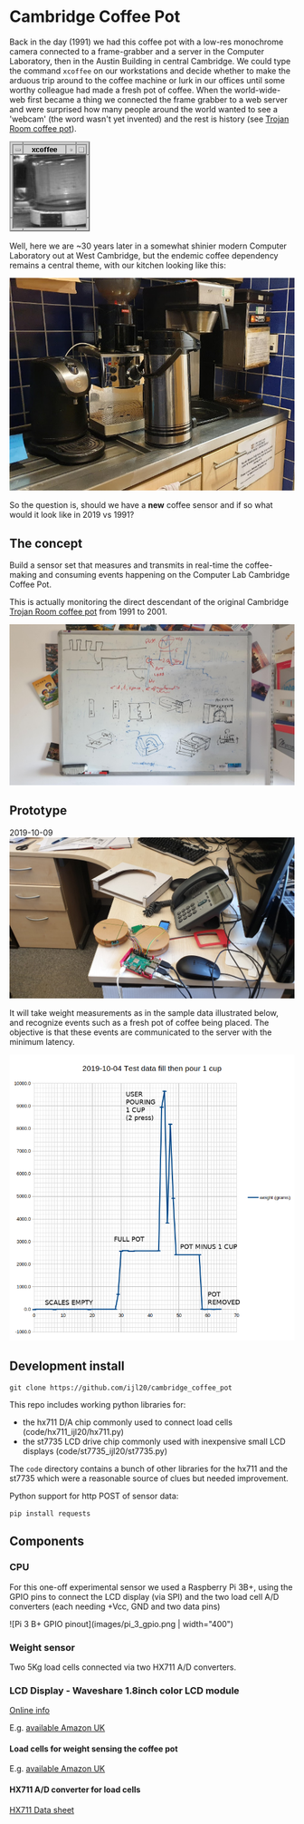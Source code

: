 # Cambridge Coffee Pot

Back in the day (1991) we had this coffee pot with a low-res monochrome camera connected to
a frame-grabber and a server in the Computer Laboratory, then in the Austin Building in central
Cambridge.  We could type the command ```xcoffee``` on our workstations and decide whether to make
the arduous trip around to the coffee machine or lurk in our offices until some worthy colleague had
made a fresh pot of coffee. When the world-wide-web first became a thing we connected the frame grabber
to a web server and were surprised how many people around the world wanted to see a 'webcam' (the word wasn't
yet invented) and the rest is history (see [Trojan Room coffee pot](https://en.wikipedia.org/wiki/Trojan_Room_coffee_pot)).

![Original Trojan Room coffee pot image](images/Trojan_Room_coffee_pot_xcoffee.png)

Well, here we are ~30 years later in a somewhat shinier modern Computer Laboratory out at West Cambridge, but
the endemic coffee dependency remains a central theme, with our kitchen looking like this:

![Current Netos coffee pot image 2019-10-08](images/kitchen.jpg)

So the question is, should we have a **new** coffee sensor and if so what would it look like in 2019 vs 1991?


## The concept

Build a sensor set that measures and transmits in real-time the coffee-making
and consuming events happening on the Computer Lab Cambridge Coffee Pot.

This is actually monitoring the direct descendant of the original
Cambridge [Trojan Room coffee pot](https://en.wikipedia.org/wiki/Trojan_Room_coffee_pot)
from 1991 to 2001.

![whiteboard sketch Ian Lewis and Brian Jones](images/whiteboard_design.jpg)

## Prototype

2019-10-09
![William Gates Building Ian Lewis office FE11 sensor prototype](images/prototype.jpg)


It will take weight measurements as in the sample data illustrated below, and recognize events
such as a fresh pot of coffee being placed. The objective is that these events are communicated
to the server with the minimum latency.

![data chart of weight load with time for full coffe pot plus pouring 1 cup](data/sample_weights_fill_plus_1_cup.png)

## Development install

```
git clone https://github.com/ijl20/cambridge_coffee_pot
```

This repo includes working python libraries for:

* the hx711 D/A chip commonly used to connect load cells (code/hx711_ijl20/hx711.py)
* the st7735 LCD drive chip commonly used with inexpensive small LCD displays (code/st7735_ijl20/st7735.py)

The ```code``` directory contains a bunch of other libraries for the hx711 and the st7735 which were a reasonable source of clues but needed improvement.

Python support for http POST of sensor data:

```
pip install requests
```

## Components

### CPU

For this one-off experimental sensor we used a Raspberry Pi 3B+, using the GPIO pins to
connect the LCD display (via SPI) and the two load cell A/D converters (each needing +Vcc, GND and two data
pins)

![Pi 3 B+ GPIO pinout](images/pi_3_gpio.png | width="400")

### Weight sensor

Two 5Kg load cells connected via two HX711 A/D converters.

### LCD Display - Waveshare 1.8inch color LCD module

[Online info](https://www.waveshare.com/wiki/1.8inch_LCD_Module)

E.g. [available Amazon UK](https://www.amazon.co.uk/Waveshare-1-8inch-LCD-Module/dp/B077YFTMVT)

#### Load cells for weight sensing the coffee pot

E.g. [available Amazon UK](https://www.amazon.co.uk/gp/product/B07GRGT3C3)

#### HX711 A/D converter for load cells

[HX711 Data sheet](hx711/hx711_english.pdf)

